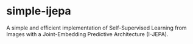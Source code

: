 # simple-ijepa
A simple and efficient implementation of Self-Supervised Learning from Images with a Joint-Embedding Predictive Architecture (I-JEPA).
